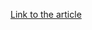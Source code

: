 [Link to the article](https://trendmicro.com/vinfo/us/security/news/ransomware-spotlight/ransomware-spotlight-clop)
